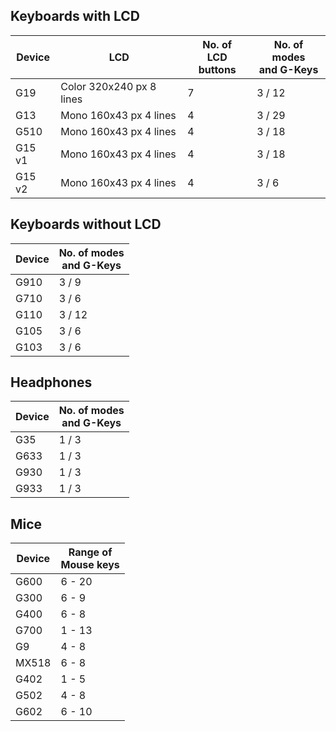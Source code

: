 ## Keyboards with LCD
| Device | LCD                      | No. of<br/>LCD buttons | No. of modes<br/>and G-Keys |
|--------|--------------------------|------------------------|-----------------------------|
| G19    | Color 320x240 px 8 lines | 7                      | 3 / 12                      |
| G13    | Mono 160x43 px 4 lines   | 4                      | 3 / 29                      |
| G510   | Mono 160x43 px 4 lines   | 4                      | 3 / 18                      |
| G15 v1 | Mono 160x43 px 4 lines   | 4                      | 3 / 18                      |
| G15 v2 | Mono 160x43 px 4 lines   | 4                      | 3 / 6                       |

## Keyboards without LCD
| Device | No. of modes<br/>and G-Keys |
|--------|-----------------------------|
| G910   | 3 / 9                       |
| G710   | 3 / 6                       |
| G110   | 3 / 12                      |
| G105   | 3 / 6                       |
| G103   | 3 / 6                       |

## Headphones
| Device | No. of modes<br/>and G-Keys |
|--------|-----------------------------|
| G35    | 1 / 3                       |
| G633   | 1 / 3                       |
| G930   | 1 / 3                       |
| G933   | 1 / 3                       |

## Mice
| Device | Range of<br/>Mouse keys |
|--------|-------------------------|
| G600   | 6 - 20                  |
| G300   | 6 - 9                   |
| G400   | 6 - 8                   |
| G700   | 1 - 13                  |
| G9     | 4 - 8                   |
| MX518  | 6 - 8                   |
| G402   | 1 - 5                   |
| G502   | 4 - 8                   |
| G602   | 6 - 10                  |
